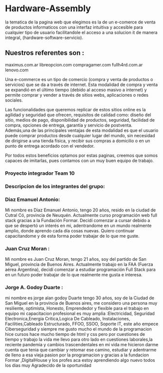 # Hardware-Assembly 

la tematica de la pagina web que elegimos es la de un  e-comerce 
de venta de productos informaticos con  una interfaz intuitiva y accesible
para cualquier tipo de usuario facilitandole el acceso  a una solucion  it de manera integral, 
(hardware-software-servicio).

## Nuestros referentes son :

maximus.com.ar
libreopcion.com
compragamer.com
fullh4rd.com.ar
lenovo.com

Una e-commerce es un tipo de comercio (compra y venta de productos o servicios) que se da a través de internet. Esta modalidad de compra y venta se expandió en el último tiempo (debido al acceso masivo a internet) y permite comprar y vender a través de sitios webs, aplicaciones o redes sociales.

Las funcionalidades que queremos replicar de estos sitios online es la agilidad y seguridad que ofrecen, requisitos de calidad como: diseño del sitio, medios de pago, disponibilidad de productos, seguridad, facilidad de compra, opciones de entrega, garantía y servicio de postventa. Además,una de las principales ventajas de esta modalidad es que el usuario puede comprar productos desde cualquier lugar del mundo, sin necesidad de dirigirse a una tienda física, y recibir sus compras a domicilio o en un punto de entrega acordado con el vendedor.

Por todos estos beneficios optamos por estas paginas, creemos que somos capaces de imitarlas, pues contamos con un muy buen equipo de trabajo.






### Proyecto  integrador Team 10

### Descripcion de los integrantes del grupo:

### Diaz Emanuel Antonio: 

Mi nombre es Diaz Emanuel Antonio, tengo 20 años, resido en la ciudad de Cutral Có, provincia de Neuquén. Actualmente curso programación web full stack gracias a la Fundación Formar. Decidí comenzar a cursar debido a que se despertó un interés en mi, adentrandome en un mundo realmente amplio, donde aprendo cada día cosas nuevas. Quiero continuar capacitandome y de esta forma poder trabajar de lo que me guste.


### Juan Cruz Moran :

Mi nombre es Juan Cruz Moran, tengo 21 años, soy del partido de San Miguel, provincia de Buenos Aires. Actualmente trabajo en la FAA (Fuerza aérea Argentina), decidí comenzar a estudiar programación Full Stack para en un futuro poder trabajar de lo que realmente me gusta e interesa.


### Jorge A. Godoy Duarte :

mi nombre es jorge alan godoy Duarte tengo  30 años, soy de la Ciudad de San Miguel en la provincia de Buenos aires, me considero una persona muy resiliente, optimista, Honesto, Emprendedor y flexible para el trabajo en equipo mi capacitacion profesional es muy amplia :Electricidad, Seguridad Electronica,Energia Critica,Logica De Cableado, Instalaciones, Facilities,Cableado Estructurado, FFOO, SSOO, Soporte IT,  este año empece Ciberseguridad y siempre me gusto mucho  el mundo de la programacion hice cursos hace mucho tiempo  de html y css pero por cuestiones de tiempo y trabajo   la vida me llevo para otro lado en  cuestiones laborales,la reciente pandemia y cambios trascendentales en mi vida me hicieron  darme cuenta que tenia que cambiar y retomar ese camino, estudiar y adentrarme de lleno a esa vieja pasion por la programacion y gracias a la fundacion Formar ,DigitalHouse y los profes aca estoy  aprendiendo algo  nuevo todos los dias muy Agradecido  de la oportunidad
